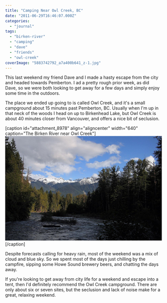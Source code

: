 ```yaml
---
title: "Camping Near Owl Creek, BC"
date: "2011-06-29T16:46:07.000Z"
categories: 
  - "journal"
tags: 
  - "birken-river"
  - "camping"
  - "dave"
  - "friends"
  - "owl-creek"
coverImage: "5883742792_a7a400b641_z-1.jpg"
---
```


This last weekend my friend Dave and I made a hasty escape from the city and headed towards Pemberton. I ad a pretty rough prior week, as did Dave, so we were both looking to get away for a few days and simply enjoy some time in the outdoors.

The place we ended up going to is called Owl Creek, and it's a small campground about 15 minutes past Pemberton, BC. Usually when I'm up in that neck of the woods I head on up to Birkenhead Lake, but Owl Creek is about 40 minutes closer from Vancouver, and offers a nice bit of seclusion.

\[caption id="attachment\_8978" align="aligncenter" width="640" caption="The Birken River near Owl Creek"\][![](images/5883742792_a7a400b641_z-1.jpg "Owl Creek")](http://www.migratorynerd.com/wordpress/wp-content/uploads/2011/06/5883742792_a7a400b641_z-1.jpg)\[/caption\]

Despite forecasts calling for heavy rain, most of the weekend was a mix of cloud and blue sky. So we spent most of the days just chilling by the campfire, sipping some Howe Sound brewery beers, and chatting the days away.

If you're looking to get away from city life for a weekend and escape into a tent, then I'd definitely recommend the Owl Creek campground. There are only about six or seven sites, but the seclusion and lack of noise make for a great, relaxing weekend.
